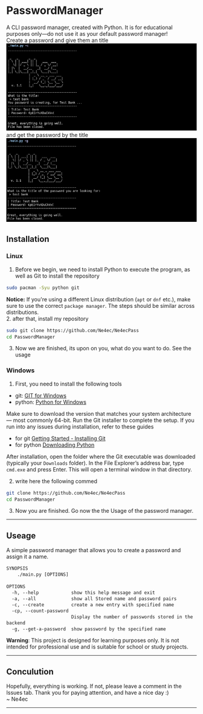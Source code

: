 # PasswordManager
A CLI password manager, created with Python. It is for educational purposes only—do not use it as your default password manager! <br>
Create a password and give them an title <br>
![creation_of_a_password_poc](https://github.com/Ne4ec/Ne4ecPass/blob/main/.pictures/cration_of_a_password_poc.png) <br>
and get the password by the title <br>
![get_a_password](https://github.com/Ne4ec/Ne4ecPass/blob/main/.pictures/get_a_password_poc.png) <br>

## Installation
### Linux
1. Before we begin, we need to install Python to execute the program, as well as Git to install the repository
```bash
sudo pacman -Syu python git 
```
**Notice:** If you're using a different Linux distribution (`apt` or `dnf` etc.), make sure to use the correct `package manager`. The steps should be similar across distributions. <br>
2. after that, install my repository
```bash
sudo git clone https://github.com/Ne4ec/Ne4ecPass
cd PasswordManager
```
3. Now we are finished, its upon on you, what do you want to do. See the usage
### Windows
1. First, you need to install the following tools
- git: [GIT for Windows](https://git-scm.com/downloads/win)
- python: [Python for Windows](https://www.python.org/downloads/windows/)

Make sure to download the version that matches your system architecture — most commonly 64-bit. Run the Git installer to complete the setup. If you run into any issues during installation, refer to these guides
- for git [Getting Started - Installing Git](https://git-scm.com/book/en/v2/Getting-Started-Installing-Git)
- for python [Downloading Python](https://wiki.python.org/moin/BeginnersGuide/Download)

After installation, open the folder where the Git executable was downloaded (typically your `Downloads` folder). In the File Explorer’s address bar, type `cmd.exe` and press Enter. This will open a terminal window in that directory.

2. write here the following commed
```bash
git clone https://github.com/Ne4ec/Ne4ecPass
cd PasswordManager
```
3. Now you are finished. Go now the the Usage of the password manager.
____
## Useage
A simple password manager that allows you to create a password and assign it a name.
```
SYNOPSIS 
    ./main.py [OPTIONS]

OPTIONS
  -h, --help            show this help message and exit
  -a, --all             show all Stored name and password pairs
  -c, --create          create a new entry with specified name
  -cp, --count-password
                        Display the number of passwords stored in the backend
  -g, --get-a-password  show password by the specified name
```
**Warning**: This project is designed for learning purposes only. It is not intended for professional use and is suitable for school or study projects. <br>
____
## Conculution
Hopefully, everything is working. If not, please leave a comment in the Issues tab. Thank you for paying attention, and have a nice day :)<br>
~ Ne4ec
____
